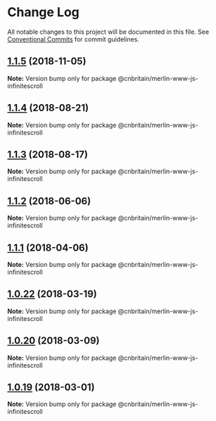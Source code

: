 # Change Log

All notable changes to this project will be documented in this file.
See [Conventional Commits](https://conventionalcommits.org) for commit guidelines.

<a name="1.1.5"></a>
## [1.1.5](https://github.com/cnduk/merlin-www-components/compare/@cnbritain/merlin-www-js-infinitescroll@1.1.4...@cnbritain/merlin-www-js-infinitescroll@1.1.5) (2018-11-05)




**Note:** Version bump only for package @cnbritain/merlin-www-js-infinitescroll

<a name="1.1.4"></a>
## [1.1.4](https://github.com/cnduk/merlin-www-components/compare/@cnbritain/merlin-www-js-infinitescroll@1.1.3...@cnbritain/merlin-www-js-infinitescroll@1.1.4) (2018-08-21)




**Note:** Version bump only for package @cnbritain/merlin-www-js-infinitescroll

<a name="1.1.3"></a>
## [1.1.3](https://github.com/cnduk/merlin-www-components/compare/@cnbritain/merlin-www-js-infinitescroll@1.1.2...@cnbritain/merlin-www-js-infinitescroll@1.1.3) (2018-08-17)




**Note:** Version bump only for package @cnbritain/merlin-www-js-infinitescroll

<a name="1.1.2"></a>
## [1.1.2](https://github.com/cnduk/merlin-www-components/compare/@cnbritain/merlin-www-js-infinitescroll@1.1.1...@cnbritain/merlin-www-js-infinitescroll@1.1.2) (2018-06-06)




**Note:** Version bump only for package @cnbritain/merlin-www-js-infinitescroll

<a name="1.1.1"></a>
## [1.1.1](https://github.com/cnduk/merlin-www-components/compare/@cnbritain/merlin-www-js-infinitescroll@1.1.0...@cnbritain/merlin-www-js-infinitescroll@1.1.1) (2018-04-06)




**Note:** Version bump only for package @cnbritain/merlin-www-js-infinitescroll

<a name="1.0.22"></a>
## [1.0.22](https://github.com/cnduk/merlin-www-components/compare/@cnbritain/merlin-www-js-infinitescroll@1.0.21...@cnbritain/merlin-www-js-infinitescroll@1.0.22) (2018-03-19)




**Note:** Version bump only for package @cnbritain/merlin-www-js-infinitescroll

<a name="1.0.20"></a>
## [1.0.20](https://github.com/cnduk/merlin-www-components/compare/@cnbritain/merlin-www-js-infinitescroll@1.0.19...@cnbritain/merlin-www-js-infinitescroll@1.0.20) (2018-03-09)




**Note:** Version bump only for package @cnbritain/merlin-www-js-infinitescroll

<a name="1.0.19"></a>
## [1.0.19](https://github.com/cnduk/merlin-www-components/compare/@cnbritain/merlin-www-js-infinitescroll@1.0.18...@cnbritain/merlin-www-js-infinitescroll@1.0.19) (2018-03-01)




**Note:** Version bump only for package @cnbritain/merlin-www-js-infinitescroll
